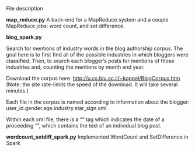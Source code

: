 File description

**map_reduce.py**
A back-end for a MapReduce system and a couple MapReduce jobs: word count, and set difference.


**blog_spark.py**

Search for mentions of industry words in the blog authorship corpus. The goal here is to first find all of the possible industries in which bloggers were classified. Then, to search each blogger’s posts for mentions of those industries and, counting the mentions by month and year. 

Download the corpus here: http://u.cs.biu.ac.il/~koppel/BlogCorpus.htm (Note: the site rate-limits the speed of the download. It will take several minutes.)

Each file in the corpus is named according to information about the blogger: user_id.gender.age.industry.star_sign.xml

Within each xml file, there is a “<date>” tag which indicates the date of a proceeding “<post>”, which contains the text of an individual blog post. 


**wordcount_setdiff_spark.py**
Implemented WordCount and SetDifference in Spark